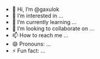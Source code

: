 - 👋 Hi, I’m @gaxulok
- 👀 I’m interested in ...
- 🌱 I’m currently learning ...
- 💞️ I’m looking to collaborate on ...
- 📫 How to reach me ...
- 😄 Pronouns: ...
- ⚡ Fun fact: ...

<!---
gaxulok/gaxulok is a ✨ special ✨ repository because its `README.md` (this file) appears on your GitHub profile.
You can click the Preview link to take a look at your changes.
--->
